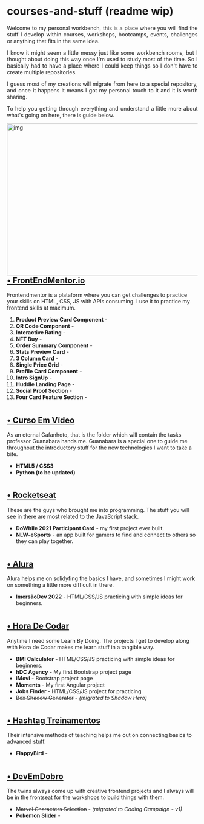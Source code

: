 # courses-and-stuff (readme wip)

<p align="justify">Welcome to my personal workbench, this is a place where you will find the stuff I develop within courses, workshops, bootcamps, events, challenges or anything that fits in the same idea.</p>

<p align="justify">I know it might seem a little messy just like some workbench rooms, but I thought about doing this way once I'm used to study most of the time. So I basically had to have a place where I could keep things so I don't have to create multiple repositories.</p>

<p align="justify">I guess most of my creations will migrate from here to a special repository, and once it happens it means I got my personal touch to it and it is worth sharing.</p>

<p align="justify">To help you getting through everything and understand a little more about what's going on here, there is guide below.</p>


<img align="right" alt="img" src="https://i.pinimg.com/originals/75/3c/a1/753ca1a2a59e1341289c78b20c50d4bf.jpg" width="1000px" height="400px" />


# <h2><a href="https://github.com/maztt/courses-and-stuff/tree/main/frontend-mentor">• FrontEndMentor.io</a></h2>
Frontendmentor is a plataform where you can get challenges to practice your skills on HTML, CSS, JS with APIs consuming. I use it to practice my frontend skills at maximum.

<ol>
  <li> <b>Product Preview Card Component</b> - 
<li> <b>QR Code Component</b> - 
<li> <b>Interactive Rating</b> - 
<li> <b>NFT Buy</b> - 
<li> <b>Order Summary Component</b> - 
<li> <b>Stats Preview Card</b> - 
<li> <b>3 Column Card</b> - 
<li> <b>Single Price Grid</b> - 
<li> <b>Profile Card Component</b> - 
<li> <b>Intro SignUp</b> -
<li> <b>Huddle Landing Page</b> -
<li> <b>Social Proof Section</b> - 
<li> <b>Four Card Feature Section</b> -
</ol>


# <h2><a href="https://github.com/maztt/courses-and-stuff/tree/main/curso-em-video">• Curso Em Vídeo</a></h2>
As an eternal Gafanhoto, that is the folder which will contain the tasks professor Guanabara hands me. Guanabara is a special one to guide me throughout the introductory stuff for the new technologies I want to take a bite.<br>

<ul>
<li> <b>HTML5 / CSS3</b>
<li> <b>Python (to be updated)</b>
</ul>

# <h2><a href="https://github.com/maztt/courses-and-stuff/tree/main/rocketseat">• Rocketseat</a></h2>
These are the guys who brought me into programming. The stuff you will see in there are most related to the JavaScript stack.

<ul>
<li> <b>DoWhile 2021 Participant Card</b> - my first project ever built.
<li> <b>NLW-eSports</b> - an app built for gamers to find and connect to others so they can play together.
</ul>

# <h2><a href="https://github.com/maztt/courses-and-stuff/tree/main/alura">• Alura</a></h2>
Alura helps me on solidyfing the basics I have, and sometimes I might work on something a little more difficult in there.

<ul>
<li> <b>ImersãoDev 2022</b> - HTML/CSS/JS practicing with simple ideas for beginners.
</ul>

# <h2><a href="https://github.com/maztt/courses-and-stuff/tree/main/hora-de-codar">• Hora De Codar</a></h2>
Anytime I need some Learn By Doing. The projects I get to develop along with Hora de Codar makes me learn stuff in a tangible way.
<ul>
<li> <b>BMI Calculator</b> - HTML/CSS/JS practicing with simple ideas for beginners.
<li> <b>hDC Agency</b> - My first Bootstrap project page
<li> <b>iMovi</b> - Bootstrap project page
<li> <b>Moments</b> - My first Angular project
<li> <b>Jobs Finder</b> - HTML/CSS/JS project for practicing
  <li> <del>Box Shadow Generator</del> - <em>(migrated to Shadow Hero)</em>
</ul>

# <h2><a href="https://github.com/maztt/courses-and-stuff/tree/main/hashtag-treinamentos">• Hashtag Treinamentos</a></h2>
Their intensive methods of teaching helps me out on connecting basics to advanced stuff.

<ul>
<li> <b>FlappyBird</b> - 
</ul>

# <h2><a href="https://github.com/maztt/courses-and-stuff/tree/main/dev-em-dobro">• DevEmDobro</a></h2>
The twins always come up with creative frontend projects and I always will be in the frontseat for the workshops to build things with them.

<ul>
  <li> <del>Marvel Characters Selection</del> - <em>(migrated to Coding Campaign - v1)</em>
<li> <b>Pokemon Slider</b> - 
</ul>
